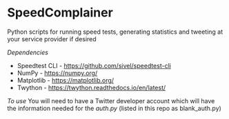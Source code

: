 # SpeedComplainer
Python scripts for running speed tests, generating statistics and tweeting at your service provider if desired

*Dependencies*
* Speedtest CLI - https://github.com/sivel/speedtest-cli
* NumPy - https://numpy.org/
* Matplotlib - https://matplotlib.org/
* Twython - https://twython.readthedocs.io/en/latest/

*To use*
You will need to have a Twitter developer account which will have the information needed for the _auth.py_ (listed in this repo as blank_auth.py)
